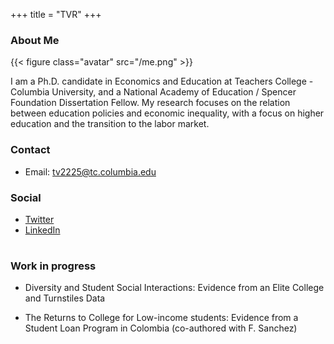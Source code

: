 +++
title = "TVR"
+++

### About Me

{{< figure class="avatar" src="/me.png" >}}

I am a Ph.D. candidate in Economics and Education at Teachers College - Columbia University, and a National Academy of Education / Spencer Foundation Dissertation Fellow. My research focuses on the relation between education policies and economic inequality, with a focus on higher education and the transition to the labor market. 

### Contact
* Email: [tv2225@tc.columbia.edu](mailto:tv2225@tc.columbia.edu)

### Social
* [Twitter](https://twitter.com/TatiVelasco)
* [LinkedIn](https://www.linkedin.com/in/tatianavelascoro/)
#
#
#
### Work in progress

* Diversity and Student Social Interactions: Evidence from an Elite College and Turnstiles Data

* The Returns to College for Low-income students: Evidence from a Student
Loan Program in Colombia (co-authored with F. Sanchez)
